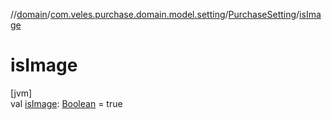 //[domain](../../../index.md)/[com.veles.purchase.domain.model.setting](../index.md)/[PurchaseSetting](index.md)/[isImage](is-image.md)

# isImage

[jvm]\
val [isImage](is-image.md): [Boolean](https://kotlinlang.org/api/latest/jvm/stdlib/kotlin/-boolean/index.html) = true
